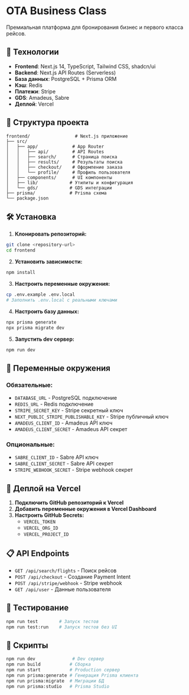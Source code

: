 # OTA Business Class

Премиальная платформа для бронирования бизнес и первого класса рейсов.

## 🚀 Технологии

- **Frontend**: Next.js 14, TypeScript, Tailwind CSS, shadcn/ui
- **Backend**: Next.js API Routes (Serverless)
- **База данных**: PostgreSQL + Prisma ORM
- **Кэш**: Redis
- **Платежи**: Stripe
- **GDS**: Amadeus, Sabre
- **Деплой**: Vercel

## 📁 Структура проекта

```
frontend/                 # Next.js приложение
├── src/
│   ├── app/             # App Router
│   │   ├── api/         # API Routes
│   │   ├── search/      # Страница поиска
│   │   ├── results/     # Результаты поиска
│   │   ├── checkout/    # Оформление заказа
│   │   └── profile/     # Профиль пользователя
│   ├── components/      # UI компоненты
│   ├── lib/            # Утилиты и конфигурация
│   └── gds/            # GDS интеграции
├── prisma/             # Prisma схема
└── package.json
```

## 🛠️ Установка

1. **Клонировать репозиторий:**
```bash
git clone <repository-url>
cd frontend
```

2. **Установить зависимости:**
```bash
npm install
```

3. **Настроить переменные окружения:**
```bash
cp .env.example .env.local
# Заполнить .env.local с реальными ключами
```

4. **Настроить базу данных:**
```bash
npx prisma generate
npx prisma migrate dev
```

5. **Запустить dev сервер:**
```bash
npm run dev
```

## 🔑 Переменные окружения

### Обязательные:
- `DATABASE_URL` - PostgreSQL подключение
- `REDIS_URL` - Redis подключение
- `STRIPE_SECRET_KEY` - Stripe секретный ключ
- `NEXT_PUBLIC_STRIPE_PUBLISHABLE_KEY` - Stripe публичный ключ
- `AMADEUS_CLIENT_ID` - Amadeus API ключ
- `AMADEUS_CLIENT_SECRET` - Amadeus API секрет

### Опциональные:
- `SABRE_CLIENT_ID` - Sabre API ключ
- `SABRE_CLIENT_SECRET` - Sabre API секрет
- `STRIPE_WEBHOOK_SECRET` - Stripe webhook секрет

## 🚀 Деплой на Vercel

1. **Подключить GitHub репозиторий к Vercel**
2. **Добавить переменные окружения в Vercel Dashboard**
3. **Настроить GitHub Secrets:**
   - `VERCEL_TOKEN`
   - `VERCEL_ORG_ID` 
   - `VERCEL_PROJECT_ID`

## 📋 API Endpoints

- `GET /api/search/flights` - Поиск рейсов
- `POST /api/checkout` - Создание Payment Intent
- `POST /api/stripe/webhook` - Stripe webhook
- `GET /api/user` - Данные пользователя

## 🧪 Тестирование

```bash
npm run test        # Запуск тестов
npm run test:run    # Запуск тестов без UI
```

## 📝 Скрипты

```bash
npm run dev              # Dev сервер
npm run build           # Сборка
npm run start           # Production сервер
npm run prisma:generate # Генерация Prisma клиента
npm run prisma:migrate  # Миграции БД
npm run prisma:studio   # Prisma Studio
```